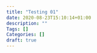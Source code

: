 ```yaml
---
title: "Testing 01"
date: 2020-08-23T15:10:14+01:00
description: ""
Tags: []
Categories: []
draft: true
---
```


